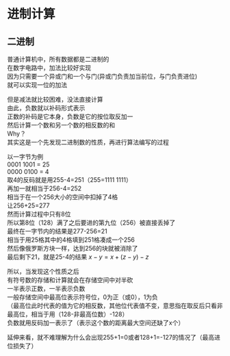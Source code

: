 ---
---

# 进制计算

## 二进制

普通计算机中，所有数据都是二进制的  
在数字电路中，加法比较好实现  
因为只需要一个异或门和一个与门(异或门负责加当前位，与门负责进位)  
就可以实现一位的加法

但是减法就比较困难，没法直接计算  
由此，负数就以补码形式表示  
正数的补码是它本身，负数是它的按位取反加一  
然后计算一个数和另一个数的相反数的和  
Why？  
其实这是一个先发现二进制数的性质，再进行算法编写的过程

以一字节为例  
0001 1001 = 25  
0000 0100 = 4  
取4的反码就是用255-4=251（255=1111 1111）  
再加一就相当于256-4=252  
相当于在一个256大小的空间中扣掉了4格  
让256+25=277  
然而计算过程中只有8位  
所以第8位（128）满了之后要进的第九位（256）被直接丢掉了  
最终在一字节内的结果是277-256=21  
相当于用25格其中的4格填到251格凑成一个256  
然后像俄罗斯方块一样，达到256的块就被消除了  
最后剩下21，就是25-4的结果
$x-y=x+(z-y)-z$

所以，当发现这个性质之后  
有符号数的存储和计算就会在存储空间中对半砍  
一半表示正数，一半表示负数  
一般存储空间中最高位表示符号位，0为正（或0），1为负  
（最高位此时代表的值为它的相反数，其他位代表值不变，意思指在取反后只看非最高位，相当于用（128-非最高位数）-128）  
负数就用反码加一表示了（表示这个数的距离最大空间还缺了x个）

延伸来看，就不难理解为什么会出现255+1=0或者128+1=-127的情况了（最高进位损失了）
